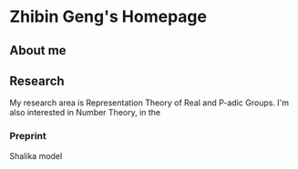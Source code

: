 # Zhibin Geng's Homepage

## About me

## Research
My research area is Representation Theory of Real and P-adic Groups. I'm also interested in Number Theory, in the  


### Preprint
Shalika model
